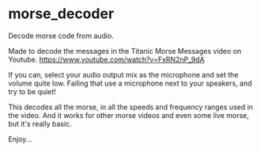 # morse_decoder
Decode morse code from audio. 

Made to decode the messages in the Titanic Morse Messages video on Youtube. https://www.youtube.com/watch?v=FxRN2nP_9dA

If you can, select your audio output mix as the microphone and set the volume quite low. Failing that use a microphone next to your speakers, and try to be quiet!

This decodes all the morse, in all the speeds and frequency ranges used in the video. And it works for other morse videos and even some live morse, but it's really basic.

Enjoy... 
